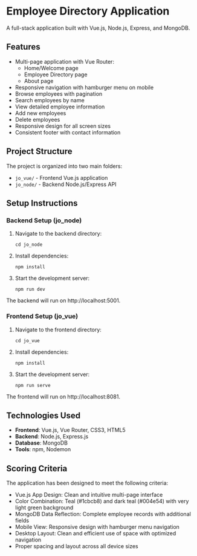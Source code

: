 # Employee Directory Application

A full-stack application built with Vue.js, Node.js, Express, and MongoDB.

## Features

- Multi-page application with Vue Router:
  - Home/Welcome page
  - Employee Directory page
  - About page
- Responsive navigation with hamburger menu on mobile
- Browse employees with pagination
- Search employees by name
- View detailed employee information
- Add new employees
- Delete employees
- Responsive design for all screen sizes
- Consistent footer with contact information

## Project Structure

The project is organized into two main folders:

- `jo_vue/` - Frontend Vue.js application
- `jo_node/` - Backend Node.js/Express API

## Setup Instructions

### Backend Setup (jo_node)

1. Navigate to the backend directory:
   ```
   cd jo_node
   ```

2. Install dependencies:
   ```
   npm install
   ```

3. Start the development server:
   ```
   npm run dev
   ```

The backend will run on http://localhost:5001.

### Frontend Setup (jo_vue)

1. Navigate to the frontend directory:
   ```
   cd jo_vue
   ```

2. Install dependencies:
   ```
   npm install
   ```

3. Start the development server:
   ```
   npm run serve
   ```

The frontend will run on http://localhost:8081.

## Technologies Used

- **Frontend**: Vue.js, Vue Router, CSS3, HTML5
- **Backend**: Node.js, Express.js
- **Database**: MongoDB
- **Tools**: npm, Nodemon

## Scoring Criteria

The application has been designed to meet the following criteria:

- Vue.js App Design: Clean and intuitive multi-page interface
- Color Combination: Teal (#1cbcb8) and dark teal (#004e54) with very light green background
- MongoDB Data Reflection: Complete employee records with additional fields
- Mobile View: Responsive design with hamburger menu navigation
- Desktop Layout: Clean and efficient use of space with optimized navigation
- Proper spacing and layout across all device sizes 